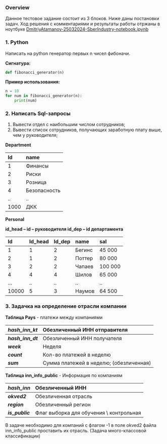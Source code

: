 ### Overview

Данное тестовое задание состоит из 3 блоков. Ниже даны постановки задач. Ход решения с комментариями и результаты работы отржаны в ноутбуке [DmitriyAtamanov-25032024-SberIndustry-notebook.ipynb](DmitriyAtamanov-25032024-SberIndustry-notebook.ipynb)

### 1. Python

Написать на python генератор первых n чисел фибоначи.

**Сигнатура:**

```python
def fibonacci_generator(n)
```

**Пример использования:** 

```python
n = 10
for num in fibonacci_generator(n):
    print(num)
```

### 2. Написать Sql-запросы

1. Вывести отдел с наибольшим числом сотрудников;
2. Вывести список сотрудников, получающих заработную плату выше, чем у руководителя;

**Department**

|**Id**|**name**|
| :- | :- |
|1|Финансы|
|2|Риски|
|3|Розница|
|4|Безопасность|
|..|..|
|1000|ДКК|



**Personal**

**id\_head – id – руководителя
id\_dep – id департамента**

|Id|Id\_head|Id\_dep|name|sal|
| :- | :- | :- | :- | :- |
|1|1|2|Бегинс|45 000|
|2|1|2|Поттер|80 000|
|3|2|2|Чапаев|100 000|
|4|4|4|Шилов|65 000|
|…|..|..|..|..|
|10000|5|3|Наумов|64 500|



### 3. Задачка на определение отрасли компании

**Таблица Pays** - платежи между компаниями

|***hash\_inn\_kt***|Обезличенный ИНН отправителя|
| :- | :- |
|***hash\_inn\_dt***|Обезличенный ИНН получателя|
|***week***|Неделя|
|***count***|Кол-во платежей в неделю|
|***sum***|Сумма платежей в неделю; (обезличенная)|

**Таблица inn\_info\_public** - Информация по компаниям

|***hash\_inn***|Обезличенный ИНН|
| :- | :- |
|***okved2***|Обезличенная отрасль |
|***region***|Обезличенный регион |
|***is\_public***|Флаг выборка для обучения \ контрольная|



В задаче необходимо для компаний с флагом -1 в поле okved2 файла inn\_info\_public проставить их отрасль. (Задача много-классовой классификации)
